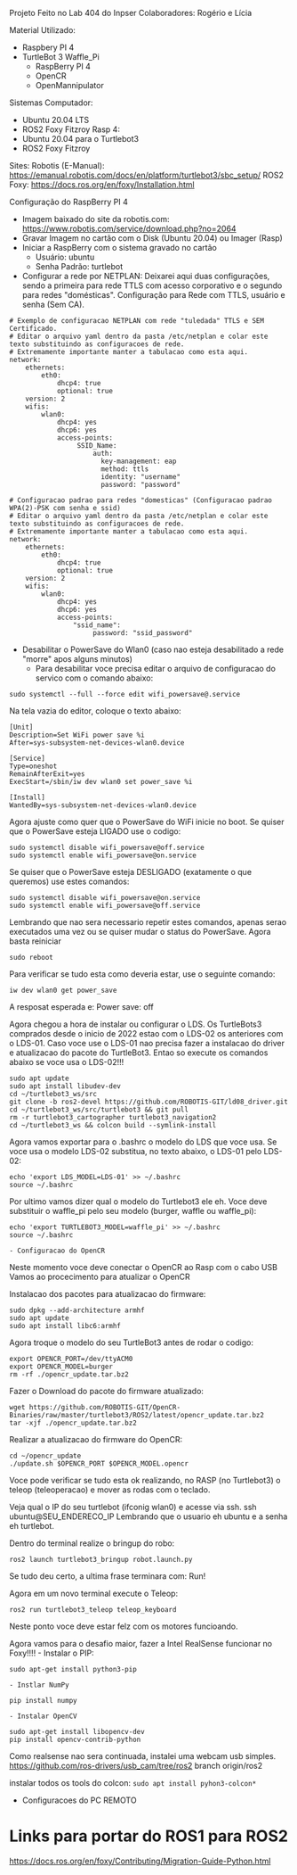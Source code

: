 Projeto Feito no Lab 404 do Inpser
Colaboradores: Rogério e Lícia

Material Utilizado:
- Raspbery PI 4 
- TurtleBot 3 Waffle_Pi
    - RaspBerry PI 4
    - OpenCR
    - OpenMannipulator

Sistemas
Computador: 
- Ubuntu 20.04 LTS
- ROS2 Foxy Fitzroy
Rasp 4:
- Ubuntu 20.04 para o Turtlebot3
- ROS2 Foxy Fitzroy

Sites:
Robotis (E-Manual): https://emanual.robotis.com/docs/en/platform/turtlebot3/sbc_setup/
ROS2 Foxy: https://docs.ros.org/en/foxy/Installation.html


Configuração do RaspBerry PI 4
- Imagem baixado do site da robotis.com: https://www.robotis.com/service/download.php?no=2064
- Gravar Imagem no cartão com o Disk (Ubuntu 20.04) ou Imager (Rasp)
- Iniciar a RaspBerry com o sistema gravado no cartão
    - Usuário: ubuntu
    - Senha Padrão: turtlebot
- Configurar a rede por NETPLAN:
Deixarei aqui duas configurações, sendo a primeira para rede TTLS com acesso corporativo e o segundo para redes "domésticas".
Configuração para Rede com TTLS, usuário e senha (Sem CA).
```
# Exemplo de configuracao NETPLAN com rede "tuledada" TTLS e SEM Certificado.
# Editar o arquivo yaml dentro da pasta /etc/netplan e colar este texto substituindo as configuracoes de rede.
# Extremamente importante manter a tabulacao como esta aqui.
network:
    ethernets:
        eth0:
            dhcp4: true
            optional: true
    version: 2
    wifis:
        wlan0:
            dhcp4: yes
            dhcp6: yes
            access-points:
                 SSID_Name:
                     auth:
                       key-management: eap
                       method: ttls
                       identity: "username"
                       password: "password"
```
```
# Configuracao padrao para redes "domesticas" (Configuracao padrao WPA(2)-PSK com senha e ssid)
# Editar o arquivo yaml dentro da pasta /etc/netplan e colar este texto substituindo as configuracoes de rede.
# Extremamente importante manter a tabulacao como esta aqui.
network:
    ethernets:
        eth0:
            dhcp4: true
            optional: true
    version: 2
    wifis:
        wlan0:
            dhcp4: yes
            dhcp6: yes
            access-points:
                "ssid_name":
                     password: "ssid_password"
```
- Desabilitar o PowerSave do Wlan0 (caso nao esteja desabilitado a rede "morre" apos alguns minutos)
    - Para desabilitar voce precisa editar o arquivo de configuracao do servico com o comando abaixo: 
```
sudo systemctl --full --force edit wifi_powersave@.service
```
Na tela vazia do editor,  coloque o texto abaixo:
```
[Unit]
Description=Set WiFi power save %i
After=sys-subsystem-net-devices-wlan0.device

[Service]
Type=oneshot
RemainAfterExit=yes
ExecStart=/sbin/iw dev wlan0 set power_save %i

[Install]
WantedBy=sys-subsystem-net-devices-wlan0.device
```
Agora ajuste como quer que o PowerSave do WiFi inicie no boot. Se quiser que o PowerSave esteja LIGADO use o codigo:
```
sudo systemctl disable wifi_powersave@off.service
sudo systemctl enable wifi_powersave@on.service
```
Se quiser que o PowerSave esteja DESLIGADO (exatamente o que queremos) use estes comandos:
```
sudo systemctl disable wifi_powersave@on.service
sudo systemctl enable wifi_powersave@off.service
```
Lembrando que nao sera necessario repetir estes comandos, apenas serao executados uma vez ou se quiser mudar o status do PowerSave.
Agora basta reiniciar
```
sudo reboot
```
Para verificar se tudo esta como deveria estar, use o seguinte comando:
```
iw dev wlan0 get power_save
```
A resposat esperada e: 
Power save: off

Agora chegou a hora de instalar ou configurar o LDS. Os TurtleBots3 comprados desde o inicio de 2022 estao com o LDS-02 os anteriores com o LDS-01. Caso voce use o LDS-01 nao precisa fazer a instalacao do driver e atualizacao do pacote do TurtleBot3. Entao so execute os comandos abaixo se voce usa o LDS-02!!!
```
sudo apt update
sudo apt install libudev-dev
cd ~/turtlebot3_ws/src
git clone -b ros2-devel https://github.com/ROBOTIS-GIT/ld08_driver.git
cd ~/turtlebot3_ws/src/turtlebot3 && git pull
rm -r turtlebot3_cartographer turtlebot3_navigation2
cd ~/turtlebot3_ws && colcon build --symlink-install
```
Agora vamos exportar para o .bashrc o modelo do LDS que voce usa. Se voce usa o modelo LDS-02 substitua, no texto abaixo, o LDS-01 pelo LDS-02:
```
echo 'export LDS_MODEL=LDS-01' >> ~/.bashrc
source ~/.bashrc
```
Por ultimo vamos dizer qual o modelo do Turtlebot3 ele eh. Voce deve substituir o waffle_pi pelo seu modelo (burger, waffle ou waffle_pi):
```
echo 'export TURTLEBOT3_MODEL=waffle_pi' >> ~/.bashrc
source ~/.bashrc
```
    - Configuracao do OpenCR
Neste momento voce deve conectar o OpenCR ao Rasp com o cabo USB
Vamos ao procecimento para atualizar o OpenCR

Instalacao dos pacotes para atualizacao do firmware:
```
sudo dpkg --add-architecture armhf
sudo apt update
sudo apt install libc6:armhf
```
Agora troque o modelo do seu TurtleBot3 antes de rodar o codigo:
```
export OPENCR_PORT=/dev/ttyACM0
export OPENCR_MODEL=burger
rm -rf ./opencr_update.tar.bz2
```
Fazer o Download do pacote do firmware atualizado:
```
wget https://github.com/ROBOTIS-GIT/OpenCR-Binaries/raw/master/turtlebot3/ROS2/latest/opencr_update.tar.bz2
tar -xjf ./opencr_update.tar.bz2
```
Realizar a atualizacao do firmware do OpenCR:
```
cd ~/opencr_update
./update.sh $OPENCR_PORT $OPENCR_MODEL.opencr
```
Voce pode verificar se tudo esta ok realizando, no RASP (no Turtlebot3) o teleop (teleoperacao) e mover as rodas com o teclado.

Veja qual o IP do seu turtlebot (ifconig wlan0) e acesse via ssh.
ssh ubuntu@SEU_ENDERECO_IP
Lembrando que o usuario eh ubuntu e a senha eh turtlebot.

Dentro do terminal realize o bringup do robo:
``` 
ros2 launch turtlebot3_bringup robot.launch.py
```
Se tudo deu certo, a ultima frase terminara com: Run!

Agora em um novo terminal execute o Teleop:
``` 
ros2 run turtlebot3_teleop teleop_keyboard
```
Neste ponto voce deve estar felz com os motores funcioando.

Agora vamos para o desafio maior, fazer a Intel RealSense funcionar no Foxy!!!!
    - Instalar o PIP:
```
sudo apt-get install python3-pip
```
    - Instlar NumPy
```
pip install numpy
``` 
    - Instalar OpenCV
```
sudo apt-get install libopencv-dev
pip install opencv-contrib-python
```
Como realsense nao sera continuada, instalei uma webcam usb simples.
https://github.com/ros-drivers/usb_cam/tree/ros2
branch origin/ros2

instalar todos os tools do colcon:
``
sudo apt install pyhon3-colcon*
``




- Configuracoes do PC REMOTO



# Links para portar do ROS1 para ROS2
https://docs.ros.org/en/foxy/Contributing/Migration-Guide-Python.html

